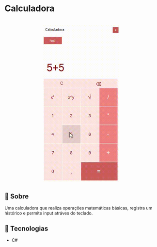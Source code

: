 # Calculadora
<h1 align="center">
    <img src="apresentacao.gif" style="display: inline; text-align: center;">
</h1>

##                

## 🔖 Sobre
Uma calculadora que realiza operações matemáticas básicas, registra um histórico e permite input atráves do teclado.
## 🚀 Tecnologias
- C#
